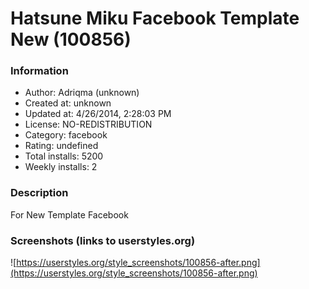 # Hatsune Miku Facebook Template New (100856)

### Information
- Author: Adriqma (unknown)
- Created at: unknown
- Updated at: 4/26/2014, 2:28:03 PM
- License: NO-REDISTRIBUTION
- Category: facebook
- Rating: undefined
- Total installs: 5200
- Weekly installs: 2


### Description
For New Template Facebook


### Screenshots (links to userstyles.org)
![https://userstyles.org/style_screenshots/100856-after.png](https://userstyles.org/style_screenshots/100856-after.png)



